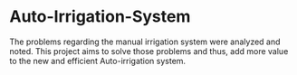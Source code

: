 # Auto-Irrigation-System
The problems regarding the manual irrigation system were  analyzed and noted. This project aims to solve those problems and thus, add  more value to the new and efficient Auto-irrigation system. 
